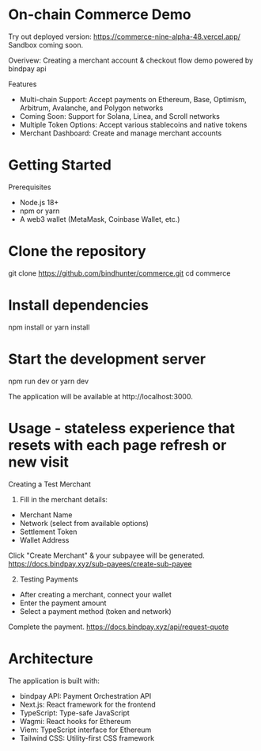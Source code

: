 # On-chain Commerce Demo

Try out deployed version: https://commerce-nine-alpha-48.vercel.app/ Sandbox coming soon.

Overivew: Creating a merchant account & checkout flow demo powered by bindpay api

Features

- Multi-chain Support: Accept payments on Ethereum, Base, Optimism, Arbitrum, Avalanche, and Polygon networks
- Coming Soon: Support for Solana, Linea, and Scroll networks
- Multiple Token Options: Accept various stablecoins and native tokens
- Merchant Dashboard: Create and manage merchant accounts

# Getting Started

Prerequisites
- Node.js 18+
- npm or yarn
- A web3 wallet (MetaMask, Coinbase Wallet, etc.)

# Clone the repository
git clone https://github.com/bindhunter/commerce.git
cd commerce

# Install dependencies
npm install or yarn install

# Start the development server
npm run dev or yarn dev

The application will be available at http://localhost:3000.

# Usage - stateless experience that resets with each page refresh or new visit

Creating a Test Merchant
1. Fill in the merchant details:
- Merchant Name
- Network (select from available options)
- Settlement Token
- Wallet Address
  
Click "Create Merchant" & your subpayee will be generated. https://docs.bindpay.xyz/sub-payees/create-sub-payee

2. Testing Payments
- After creating a merchant, connect your wallet
- Enter the payment amount
- Select a payment method (token and network)

Complete the payment. https://docs.bindpay.xyz/api/request-quote

# Architecture

The application is built with:
- bindpay API: Payment Orchestration API
- Next.js: React framework for the frontend
- TypeScript: Type-safe JavaScript
- Wagmi: React hooks for Ethereum
- Viem: TypeScript interface for Ethereum
- Tailwind CSS: Utility-first CSS framework
